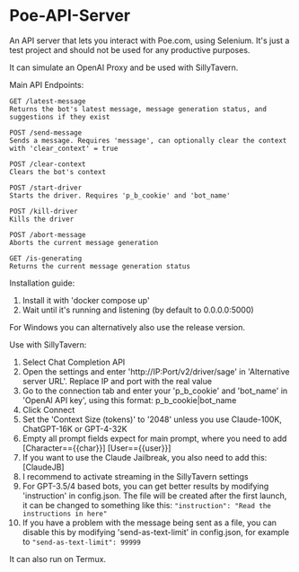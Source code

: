 # Poe-API-Server
 An API server that lets you interact with Poe.com, using Selenium. It's just a test project and should not be used for any productive purposes.

It can simulate an OpenAI Proxy and be used with SillyTavern.

Main API Endpoints:

    GET /latest-message
    Returns the bot's latest message, message generation status, and suggestions if they exist

    POST /send-message
    Sends a message. Requires 'message', can optionally clear the context with 'clear_context' = true

    POST /clear-context
    Clears the bot's context

    POST /start-driver
    Starts the driver. Requires 'p_b_cookie' and 'bot_name'

    POST /kill-driver
    Kills the driver

    POST /abort-message
    Aborts the current message generation

    GET /is-generating
    Returns the current message generation status

Installation guide:
1. Install it with 'docker compose up'
2. Wait until it's running and listening (by default to 0.0.0.0:5000)

For Windows you can alternatively also use the release version.

Use with SillyTavern:
1. Select Chat Completion API
2. Open the settings and enter 'http://IP:Port/v2/driver/sage' in 'Alternative server URL'. Replace IP and port with the real value
3. Go to the connection tab and enter your 'p_b_cookie' and 'bot_name' in 'OpenAI API key', using this format: p_b_cookie|bot_name
4. Click Connect
5. Set the 'Context Size (tokens)' to '2048' unless you use Claude-100K, ChatGPT-16K or GPT-4-32K
6. Empty all prompt fields expect for main prompt, where you need to add [Character=={{char}}] [User=={{user}}]
7. If you want to use the Claude Jailbreak, you also need to add this: [ClaudeJB]
8. I recommend to activate streaming in the SillyTavern settings
9. For GPT-3.5/4 based bots, you can get better results by modifying 'instruction' in config.json. The file will be created after the first launch, it can be changed to something like this: `"instruction": "Read the instructions in here"`
10. If you have a problem with the message being sent as a file, you can disable this by modifying 'send-as-text-limit' in config.json, for example to `"send-as-text-limit": 99999`

It can also run on Termux.
